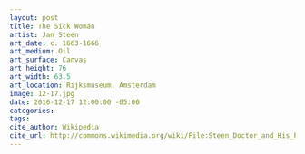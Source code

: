 ```yaml
---
layout: post
title: The Sick Woman
artist: Jan Steen
art_date: c. 1663-1666
art_medium: Oil
art_surface: Canvas
art_height: 76
art_width: 63.5
art_location: Rijksmuseum, Amsterdam
image: 12-17.jpg
date: 2016-12-17 12:00:00 -05:00
categories:
tags:
cite_author: Wikipedia
cite_url: http://commons.wikimedia.org/wiki/File:Steen_Doctor_and_His_Patient.jpg
---
```


